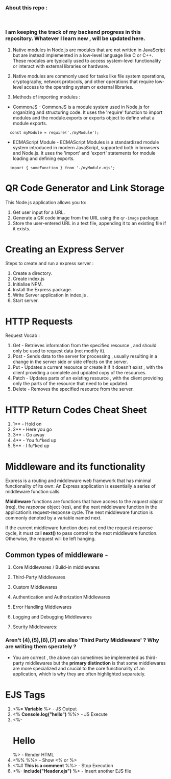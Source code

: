 <h3><strong> About this repo : </strong></h3>
<br>
<h3>
    I am keeping the track of my backend progress in this repository. Whatever I learn new , will be updated 
    here.
</h3>

1. Native modules in Node.js are modules that are not written in JavaScript but are instead implemented in a low-level language like C or C++. These modules are typically used to access system-level functionality or interact with external libraries or hardware.
    
    
2. Native modules are commonly used for tasks like file system operations, cryptography, network protocols, and other operations that require low-level access to the operating system or external libraries.
   
3. Methods of importing modules : 
        
 * CommonJS - CommonJS is a module system used in Node.js for organizing and structuring code. It uses the 'require' function to import modules and the module.exports or exports object to define what a module exports.

 ```   const myModule = require('./myModule'); ```

* ECMAScript Module - ECMAScript Modules is a standardized module system introduced in modern JavaScript, supported both in browsers and Node.js. It uses the 'import' and 'export' statements for module loading and defining exports.

```   import { someFunction } from './myModule.mjs'; ```
 # QR Code Generator and Link Storage

This Node.js application allows you to:

1. Get user input for a URL.
2. Generate a QR code image from the URL using the `qr-image` package.
3. Store the user-entered URL in a text file, appending it to an existing file if it exists.

# Creating an Express Server

Steps to create and run a express server :

1. Create a directory.
2. Create index.js
3. Initialise NPM.
4. Install the Express package.
5. Write Server application in index.js .
6. Start server.

# HTTP Requests

Request Vocab :

1. Get   - Retrieves information from the specified resource , and should only be used to request data 
          (not modify it).
2. Post  - Sends data to the server for processing , usually resulting in a change in the server side
           or side effects on the server.
3. Put   - Updates a current resource or create it if it doesn't exist , with the client providing a 
           complete and updated copy of the resources.
4. Patch - Updates parts of an existing resource , with the client providing only the parts of the 
           resource that need to be updated.
5. Delete - Removes the specified resource from the server.

# HTTP Return Codes Cheat Sheet

1. 1** - Hold on
2. 2** - Here you go 
3. 3** - Go away 
4. 4** - You fu*ked up 
5. 5** - I fu*ked up

# Middleware and its functionality

Express is a routing and middleware web framework that has minimal functionality of its own: An Express application is essentially a series of middleware function calls.

<strong>Middleware</strong> functions are functions that have access to the <i>request object</i> (req), the <i>response</i> object (res), and the next middleware function in the application’s request-response cycle. The next middleware function is commonly denoted by a variable named next.

If the current middleware function does not end the request-response cycle, it must call<strong> next() </strong>to pass control to the next middleware function. Otherwise, the request will be left hanging.

## Common types of middleware -

1. Core Middlewares / Build-in middlewares

2. Third-Party Middlewares

3. Custom Middlewares

4. Authentication and Authorization Middlewares

5. Error Handling Middlewares

6. Logging and Debugging Middlewares

7. Scurity Middlewares:

### Aren't (4),(5),(6),(7) are also 'Third Party Middleware' ? Why are writing them sperately ?

- You are correct , the above can sometimes be implemented as third-party middlewares but the
  <strong>primary distinction</strong> is that some middlewares are more specialized and crucial to the core functionality of an application, which is why they are often highlighted separately. 

# EJS Tags

1. <%= <strong>Variable</strong> %> -  JS Output
1. <% <strong>Console.log("hello")</strong> %%> -  JS Execute
1. <%-<strong><h1>Hello</h1></strong> %> -  Render HTML
1. <%%  %%> -  Show <% or %>
1. <%# <strong>This is a comment</strong> %%> -  Stop Execution
1. <%- <strong>include("Header.ejs")</strong> %> -  Insert another EJS file

